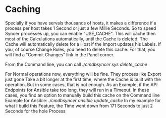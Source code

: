 # Caching
Specially if you have servals thousands of hosts, it makes a difference if a process per host takes 1 Second or just a few Millie Seconds. So to speed Syncer processes up, you can enable "USE_CACHE". This will cache then most of the Calculations automatically, until the Cache is deleted. 
The Cache will automatically delete for a Host if the Import updates his Labels.  If you, of course Change Rules, you need to delete this cache. 
For that, you will find a "Commit Changes" link in the Panel corner. 

From the Command line, you can call _./cmdbsyncer sys delete_cache_

For Normal operations now, everything will be fine. They process like Export just gone Take a bit longer at the first time, where the Cache is built with the operation.  But in some cases, that is not enough. As an Example, if the API Endpoints for Ansible take too long, they will run in a Timeout.  In these cases, you find an option to manually build this cache on the Command line
Example for Ansible: _./cmdbsyncer ansible update_cache_
In my example for what I build this Feature, the Time went down from 171 Seconds to just 2 Seconds for the hole Process 

